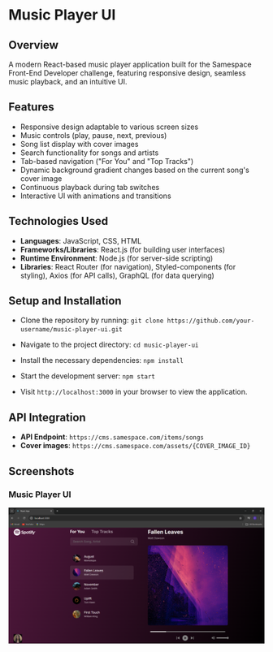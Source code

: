 # Music Player UI

## Overview
A modern React-based music player application built for the Samespace Front-End Developer challenge, featuring responsive design, seamless music playback, and an intuitive UI.

## Features
- Responsive design adaptable to various screen sizes
- Music controls (play, pause, next, previous)
- Song list display with cover images
- Search functionality for songs and artists
- Tab-based navigation ("For You" and "Top Tracks")
- Dynamic background gradient changes based on the current song's cover image
- Continuous playback during tab switches
- Interactive UI with animations and transitions

## Technologies Used
- **Languages**: JavaScript, CSS, HTML
- **Frameworks/Libraries**: React.js (for building user interfaces)
- **Runtime Environment**: Node.js (for server-side scripting)
- **Libraries**: React Router (for navigation), Styled-components (for styling), Axios (for API calls), GraphQL (for data querying)


## Setup and Installation
- Clone the repository by running: `git clone https://github.com/your-username/music-player-ui.git`

- Navigate to the project directory: `cd music-player-ui`

- Install the necessary dependencies: `npm install`

- Start the development server: `npm start`

- Visit `http://localhost:3000` in your browser to view the application.

## API Integration
- **API Endpoint**: `https://cms.samespace.com/items/songs`
- **Cover images**: `https://cms.samespace.com/assets/{COVER_IMAGE_ID}`

## Screenshots

### Music Player UI
![UI](https://github.com/supriyachilwante/Music_Player_UI/blob/main/output/UI_output.png)
